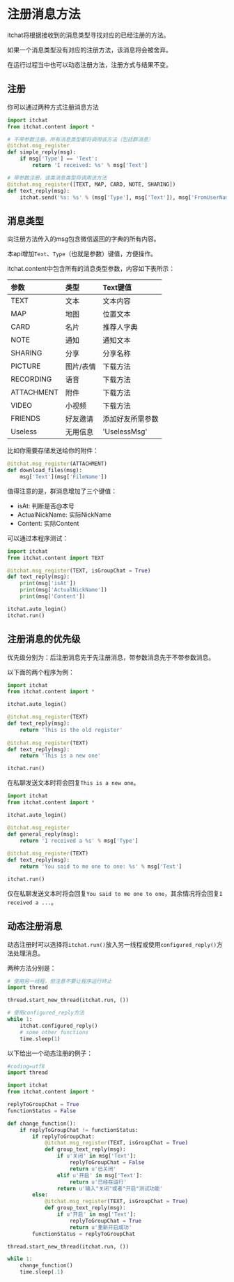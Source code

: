 # 注册消息方法

itchat将根据接收到的消息类型寻找对应的已经注册的方法。

如果一个消息类型没有对应的注册方法，该消息将会被舍弃。

在运行过程当中也可以动态注册方法，注册方式与结果不变。

## 注册

你可以通过两种方式注册消息方法

```python
import itchat
from itchat.content import *

# 不带参数注册，所有消息类型都将调用该方法（包括群消息）
@itchat.msg_register
def simple_reply(msg):
    if msg['Type'] == 'Text':
        return 'I received: %s' % msg['Text']

# 带参数注册，该类消息类型将调用该方法
@itchat.msg_register([TEXT, MAP, CARD, NOTE, SHARING])
def text_reply(msg):
    itchat.send('%s: %s' % (msg['Type'], msg['Text']), msg['FromUserName'])
```

## 消息类型

向注册方法传入的msg包含微信返回的字典的所有内容。

本api增加`Text`、`Type`（也就是参数）键值，方便操作。

itchat.content中包含所有的消息类型参数，内容如下表所示：

参数       |类型       |Text键值        
:----------|:----------|:---------------
TEXT       |文本       |文本内容        
MAP        |地图       |位置文本        
CARD       |名片       |推荐人字典      
NOTE       |通知       |通知文本        
SHARING    |分享       |分享名称        
PICTURE    |图片/表情  |下载方法        
RECORDING  |语音       |下载方法        
ATTACHMENT |附件       |下载方法        
VIDEO      |小视频     |下载方法        
FRIENDS    |好友邀请   |添加好友所需参数
Useless    |无用信息   |'UselessMsg'    

比如你需要存储发送给你的附件：

```python
@itchat.msg_register(ATTACHMENT)
def download_files(msg):
    msg['Text'](msg['FileName'])
```

值得注意的是，群消息增加了三个键值：
* isAt: 判断是否@本号
* ActualNickName: 实际NickName
* Content: 实际Content

可以通过本程序测试：

```python
import itchat
from itchat.content import TEXT

@itchat.msg_register(TEXT, isGroupChat = True)
def text_reply(msg):
    print(msg['isAt'])
    print(msg['ActualNickName'])
    print(msg['Content'])

itchat.auto_login()
itchat.run()
```

## 注册消息的优先级

优先级分别为：后注册消息先于先注册消息，带参数消息先于不带参数消息。

以下面的两个程序为例：

```python
import itchat
from itchat.content import *

itchat.auto_login()

@itchat.msg_register(TEXT)
def text_reply(msg):
    return 'This is the old register'
    
@itchat.msg_register(TEXT)
def text_reply(msg):
    return 'This is a new one'

itchat.run()
```

在私聊发送文本时将会回复`This is a new one`。
```python
import itchat
from itchat.content import *

itchat.auto_login()

@itchat.msg_register
def general_reply(msg):
    return 'I received a %s' % msg['Type']
    
@itchat.msg_register(TEXT)
def text_reply(msg):
    return 'You said to me one to one: %s' % msg['Text']

itchat.run()
```

仅在私聊发送文本时将会回复`You said to me one to one`，其余情况将会回复`I received a ...`。

## 动态注册消息

动态注册时可以选择将`itchat.run()`放入另一线程或使用`configured_reply()`方法处理消息。

两种方法分别是：

```python
# 使用另一线程，但注意不要让程序运行终止
import thread

thread.start_new_thread(itchat.run, ())

# 使用configured_reply方法
while 1:
    itchat.configured_reply()
    # some other functions
    time.sleep(1)
```

以下给出一个动态注册的例子：

```python
#coding=utf8
import thread

import itchat
from itchat.content import *

replyToGroupChat = True
functionStatus = False

def change_function():
    if replyToGroupChat != functionStatus:
        if replyToGroupChat:
            @itchat.msg_register(TEXT, isGroupChat = True)
            def group_text_reply(msg):
                if u'关闭' in msg['Text']:
                    replyToGroupChat = False
                    return u'已关闭'
                elif u'开启' in msg['Text']:
                    return u'已经在运行'
                return u'输入"关闭"或者"开启"测试功能'
        else:
            @itchat.msg_register(TEXT, isGroupChat = True)
            def group_text_reply(msg):
                if u'开启' in msg['Text']:
                    replyToGroupChat = True
                    return u'重新开启成功'
        functionStatus = replyToGroupChat

thread.start_new_thread(itchat.run, ())

while 1:
    change_function()
    time.sleep(.1)
```
